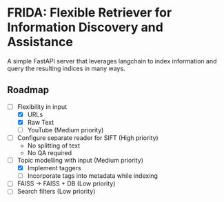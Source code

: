 # **FRIDA**: **F**lexible **R**etriever for **I**nformation **D**iscovery and **A**ssistance

A simple FastAPI server that leverages langchain to index information and query the resulting indices in many ways.

## Roadmap
- [ ] Flexibility in input
  - [x] URLs
  - [x] Raw Text
  - [ ] YouTube (Medium priority)
- [ ] Configure separate reader for SIFT (High priority)
  - No splitting of text
  - No QA required 
- [ ] Topic modelling with input (Medium priority)
  - [x] Implement taggers
  - [ ] Incorporate tags into metadata while indexing
- [ ] FAISS -> FAISS + DB (Low priority)
- [ ] Search filters (Low priority)
